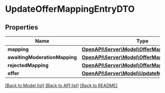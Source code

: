 # UpdateOfferMappingEntryDTO

## Properties
Name | Type | Description | Notes
------------ | ------------- | ------------- | -------------
**mapping** | [**OpenAPI\Server\Model\OfferMappingDTO**](OfferMappingDTO.md) |  | [optional] 
**awaitingModerationMapping** | [**OpenAPI\Server\Model\OfferMappingDTO**](OfferMappingDTO.md) |  | [optional] 
**rejectedMapping** | [**OpenAPI\Server\Model\OfferMappingDTO**](OfferMappingDTO.md) |  | [optional] 
**offer** | [**OpenAPI\Server\Model\UpdateMappingsOfferDTO**](UpdateMappingsOfferDTO.md) |  | [optional] 

[[Back to Model list]](../README.md#documentation-for-models) [[Back to API list]](../README.md#documentation-for-api-endpoints) [[Back to README]](../README.md)


